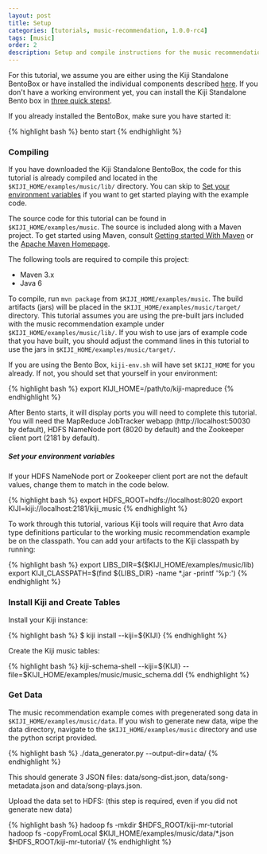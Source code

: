 ```yaml
---
layout: post
title: Setup
categories: [tutorials, music-recommendation, 1.0.0-rc4]
tags: [music]
order: 2
description: Setup and compile instructions for the music recommendation tutorial.
---
```

For this tutorial, we assume you are either using the Kiji Standalone BentoBox or
have installed the individual components described [here](http://www.kiji.org/getstarted/).
If you don\'t have a working environment yet, you can install the Kiji
Standalone Bento box in [three quick steps!](http://www.kiji.org/#tryit).

If you already installed the BentoBox, make sure you have started it:

<div class="userinput">
{% highlight bash %}
bento start
{% endhighlight %}
</div>

### Compiling

If you have downloaded the Kiji Standalone BentoBox, the code for this tutorial
is already compiled and located in the `$KIJI_HOME/examples/music/lib/` directory.
You can skip to [Set your environment variables](link-to-header-below) if you want
to get started playing with the example code.


The source code for this tutorial can be found in `$KIJI_HOME/examples/music`.
The source is included along with a Maven project. To get started using Maven,
consult [Getting started With Maven]({{site.kiji_url}}/get-started-with-maven) or
the [Apache Maven Homepage](http://maven.apache.org/).

The following tools are required to compile this project:
* Maven 3.x
* Java 6

To compile, run `mvn package` from `$KIJI_HOME/examples/music`. The build
artifacts (jars) will be placed in the `$KIJI_HOME/examples/music/target/`
directory. This tutorial assumes you are using the pre-built jars included with
the music recommendation example under `$KIJI_HOME/examples/music/lib/`. If you wish to
use jars of example code that you have built, you should adjust the command
lines in this tutorial to use the jars in `$KIJI_HOME/examples/music/target/`.

If you are using the Bento Box, `kiji-env.sh` will have set `$KIJI_HOME` for you
already. If not, you should set that yourself in your environment:

<div class="userinput">
{% highlight bash %}
export KIJI_HOME=/path/to/kiji-mapreduce
{% endhighlight %}
</div>

After Bento starts, it will display ports you will need to complete this tutorial.
You will need the MapReduce JobTracker webapp (http://localhost:50030 by default), HDFS NameNode port (8020 by default) and the Zookeeper client port (2181 by default).

##### Set your environment variables
If your HDFS NameNode port or Zookeeper client port are not the default values, change them to
match in the code below.

<div class="userinput">
{% highlight bash %}
export HDFS_ROOT=hdfs://localhost:8020
export KIJI=kiji://localhost:2181/kiji_music
{% endhighlight %}
</div>

To work through this tutorial, various Kiji tools will require that Avro data
type definitions particular to the working music recommendation example be on the
classpath. You can add your artifacts to the Kiji classpath by running:

<div class="userinput">
{% highlight bash %}
export LIBS_DIR=$($KIJI_HOME/examples/music/lib)
export KIJI_CLASSPATH=$(find ${LIBS_DIR} -name *.jar -printf '%p:')
{% endhighlight %}
</div>

### Install Kiji and Create Tables

Install your Kiji instance:

<div class="userinput">
{% highlight bash %} $ kiji install --kiji=${KIJI}
{% endhighlight %}
</div>

Create the Kiji music tables:

<div class="userinput">
{% highlight bash %}
kiji-schema-shell --kiji=${KIJI} --file=$KIJI_HOME/examples/music/music_schema.ddl
{% endhighlight %}
</div>


### Get Data
The music recommendation example comes with pregenerated song data in
`$KIJI_HOME/examples/music/data`.  If you wish to generate new data, wipe the data directory,
navigate to the `$KIJI_HOME/examples/music` directory and use the python script provided.

<div class="userinput">
{% highlight bash %}
./data_generator.py --output-dir=data/
{% endhighlight %}
</div>

This should generate 3 JSON files: data/song-dist.json, data/song-metadata.json and data/song-plays.json.

Upload the data set to HDFS: (this step is required, even if you did not generate new data)

<div class="userinput">
{% highlight bash %}
hadoop fs -mkdir $HDFS_ROOT/kiji-mr-tutorial
hadoop fs -copyFromLocal $KIJI_HOME/examples/music/data/*.json $HDFS_ROOT/kiji-mr-tutorial/
{% endhighlight %}
</div>

